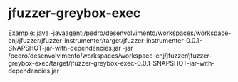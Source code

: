 # jfuzzer-greybox-exec

Example:
java -javaagent:/pedro/desenvolvimento/workspaces/workspace-cnj/jfuzzer/jfuzzer-instrumenter/target/jfuzzer-instrumenter-0.0.1-SNAPSHOT-jar-with-dependencies.jar -jar /pedro/desenvolvimento/workspaces/workspace-cnj/jfuzzer/jfuzzer-greybox-exec/target/jfuzzer-greybox-exec-0.0.1-SNAPSHOT-jar-with-dependencies.jar

